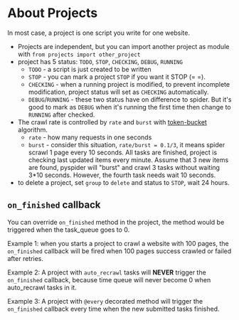About Projects
==============

In most case, a project is one script you write for one website.

* Projects are independent, but you can import another project as module with `from projects import other_project`
* project has 5 status: `TODO`, `STOP`, `CHECKING`, `DEBUG`, `RUNNING`
    - `TODO` - a script is just created to be written
    - `STOP` - you can mark a project `STOP` if you want it STOP (= =).
    - `CHECKING` - when a running project is modified, to prevent incomplete modification, project status will set as `CHECKING` automatically.
    - `DEBUG`/`RUNNING` -  these two status have on difference to spider. But it's good to mark as `DEBUG` when it's running the first time then change to `RUNNING` after checked.
* The crawl rate is controlled by `rate` and `burst` with [token-bucket](http://en.wikipedia.org/wiki/Token_bucket) algorithm.
    - `rate` - how many requests in one seconds
    - `burst` - consider this situation, `rate/burst = 0.1/3`, it means spider scrawl 1 page every 10 seconds. All tasks are finished, project is checking last updated items every minute. Assume that 3 new items are found, pyspider will "burst" and crawl 3 tasks without waiting 3*10 seconds. However, the fourth task needs wait 10 seconds.
* to delete a project, set `group` to `delete` and status to `STOP`, wait 24 hours.


`on_finished` callback
--------------------
You can override `on_finished` method in the project, the method would be triggered when the task_queue goes to 0.

Example 1: when you starts a project to crawl a website with 100 pages, the `on_finished` callback will be fired when 100 pages success crawled or failed after retries.

Example 2: A project with `auto_recrawl` tasks will **NEVER** trigger the `on_finished` callback, because time queue will never become 0 when auto_recrawl tasks in it.

Example 3: A project with `@every` decorated method will trigger the `on_finished` callback every time when the new submitted tasks finished.
